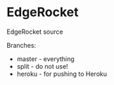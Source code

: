 EdgeRocket
==========

EdgeRocket source

Branches:
* master - everything
* split - do not use!
* heroku - for pushing to Heroku

